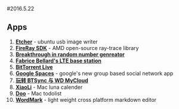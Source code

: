 #2016.5.22


## Apps

1. 	**[Etcher](http://www.omgubuntu.co.uk/2016/05/etcher-usb-image-burner-tool-linux-open-source?utm_source=feedburner&utm_medium=feed&utm_campaign=Feed%3A+d0od+%28OMG%21+Ubuntu%21%29)** - ubuntu usb image writer
2. **[FireRay SDK](https://github.com/GPUOpen-LibrariesAndSDKs/FireRays_SDK)** - AMD open-source ray-trace library
3. **[Breakthrough in random number genreator](https://news.slashdot.org/story/16/05/17/2015241/theoretical-breakthrough-made-in-random-number-generation?utm_source=rss1.0mainlinkanon&utm_medium=feed)**
4. **[Fabrice Bellard's LTE base station](http://www.bellard.org/lte/)**
5. **[BitTorrent Live](https://btlive.tv/)**
6. **[Google Spaces](https://itunes.apple.com/us/app/spaces-small-group-sharing/id1025159334?ls=1&mt=8)** - google's new group based social network app
7. **[玩转 BTSync 与 WD MyCloud](https://linuxtoy.org/archives/how-to-btsync-wdmycloud-nas.html)**
8. **[XiaoLi](https://itunes.apple.com/cn/app/xiao-li-xiao-er-mei-de-ri-li/id1114272557?mt=12&ign-mpt=uo%3D4)** - Mac luna calender
9. **[Doo](https://itunes.apple.com/cn/app/doo-get-things-done/id1107759193?mt=12&ign-mpt=uo%3D4)** - Mac todolist
10. **[WordMark](http://wordmarkapp.com/)** - light weight cross platform markdown editor